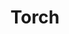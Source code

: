 ---
pid: mp67
title: Torch
location_transcription: 15th Market
coordinates: "[-75.165345656731, 39.952746589199]"
zipcode: '19150'
gen_neighborhood: Northwest Philadelphia
neighborhood: Cedarbrook
outside_phl: 
age: '59'
age_range: 50-59
instagram: 
image_file_name: mp_67.jpg
proposal_transcription: Tree of paper hands starting off small at the top getting
  bigger at the bottom with different sizes and color hands showing support and what
  is needed in the city unity.
topic: Unity
topic_summary: '0'
type: Sculpture Statue
keywords_other: 
credit: Jocobra Gleen
image_labels: 
twitter: 
facebook: 
permalink: "/monuments/mp67/"
layout: item-page
---